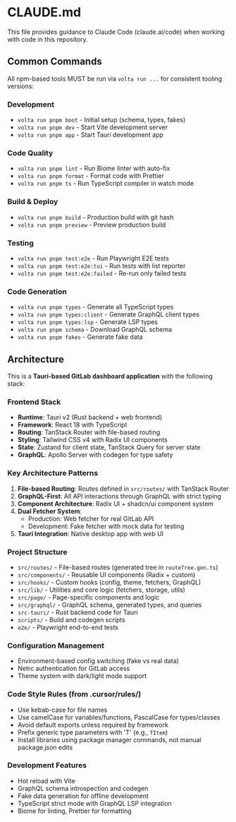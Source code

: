 # CLAUDE.md

This file provides guidance to Claude Code (claude.ai/code) when working with code in this repository.

## Common Commands

All npm-based tools MUST be run via `volta run ...` for consistent tooling versions:

### Development
- `volta run pnpm boot` - Initial setup (schema, types, fakes)
- `volta run pnpm dev` - Start Vite development server
- `volta run pnpm app` - Start Tauri development app

### Code Quality
- `volta run pnpm lint` - Run Biome linter with auto-fix
- `volta run pnpm format` - Format code with Prettier
- `volta run pnpm ts` - Run TypeScript compiler in watch mode

### Build & Deploy
- `volta run pnpm build` - Production build with git hash
- `volta run pnpm preview` - Preview production build

### Testing
- `volta run pnpm test:e2e` - Run Playwright E2E tests
- `volta run pnpm test:e2e:tui` - Run tests with list reporter
- `volta run pnpm test:e2e:failed` - Re-run only failed tests

### Code Generation
- `volta run pnpm types` - Generate all TypeScript types
- `volta run pnpm types:client` - Generate GraphQL client types
- `volta run pnpm types:lsp` - Generate LSP types
- `volta run pnpm schema` - Download GraphQL schema
- `volta run pnpm fakes` - Generate fake data

## Architecture

This is a **Tauri-based GitLab dashboard application** with the following stack:

### Frontend Stack
- **Runtime**: Tauri v2 (Rust backend + web frontend)
- **Framework**: React 18 with TypeScript
- **Routing**: TanStack Router with file-based routing
- **Styling**: Tailwind CSS v4 with Radix UI components
- **State**: Zustand for client state, TanStack Query for server state
- **GraphQL**: Apollo Server with codegen for type safety

### Key Architecture Patterns

1. **File-based Routing**: Routes defined in `src/routes/` with TanStack Router
2. **GraphQL-First**: All API interactions through GraphQL with strict typing
3. **Component Architecture**: Radix UI + shadcn/ui component system
4. **Dual Fetcher System**: 
   - Production: Web fetcher for real GitLab API
   - Development: Fake fetcher with mock data for testing
5. **Tauri Integration**: Native desktop app with web UI

### Project Structure
- `src/routes/` - File-based routes (generated tree in `routeTree.gen.ts`)
- `src/components/` - Reusable UI components (Radix + custom)
- `src/hooks/` - Custom hooks (config, theme, fetchers, GraphQL)
- `src/lib/` - Utilities and core logic (fetchers, storage, utils)
- `src/page/` - Page-specific components and logic
- `src/graphql/` - GraphQL schema, generated types, and queries
- `src-tauri/` - Rust backend code for Tauri
- `scripts/` - Build and codegen scripts
- `e2e/` - Playwright end-to-end tests

### Configuration Management
- Environment-based config switching (fake vs real data)
- Netrc authentication for GitLab access
- Theme system with dark/light mode support

### Code Style Rules (from .cursor/rules/)
- Use kebab-case for file names
- Use camelCase for variables/functions, PascalCase for types/classes
- Avoid default exports unless required by framework
- Prefix generic type parameters with 'T' (e.g., `TItem`)
- Install libraries using package manager commands, not manual package.json edits

### Development Features
- Hot reload with Vite
- GraphQL schema introspection and codegen
- Fake data generation for offline development
- TypeScript strict mode with GraphQL LSP integration
- Biome for linting, Prettier for formatting